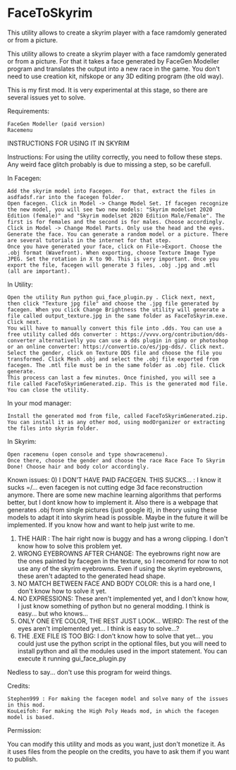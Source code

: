 # FaceToSkyrim
 This utility allows to create a skyrim player with a face ramdomly generated or from a picture.
 
 This utility allows to create a skyrim player with a face ramdomly generated or from a picture. For that it takes a face generated by FaceGen Modeller program and translates the output into a new race in the game. You don't need to use creation kit, nifskope or any 3D editing program (the old way).

This is my first mod. It is very experimental at this stage, so there are several issues yet to solve.

Requirements:

    FaceGen Modeller (paid version)
    Racemenu


INSTRUCTIONS FOR USING IT IN SKYRIM

Instructions:
For using the utility correctly, you need to follow these steps. Any weird face glitch probably is due to missing a step, so be carefull.

In Facegen:

    Add the skyrim model into Facegen.  For that, extract the files in asdfadsf.rar into the facegen folder.
    Open facegen. Click in Model -> Change Model Set. If facegen recognize the new model, you will see two new models: "Skyrim modelset 2020 Edition (female)" and "Skyrim modelset 2020 Edition Male/Female". The first is for females and the second is for males. Choose accordingly.
    Click in ﻿Model -> Change Model Parts. Only use the head and the eyes.
    Generate the face. You can generate a random model or a picture. There are several tutorials in the internet for that step.
    Once you have generated your face, click on File->Export. Choose the .obj format (Wavefront). When exporting, choose Texture Image Type JPEG. Set the rotation in X to 90. This is very important. Once you export the file, facegen will generate 3 files, .obj .jpg and .mtl (all are important).


﻿In Utility:

    Open the utility Run python gui_face_plugin.py . Click next, next, then click "Texture jpg file" and choose the .jpg file generated by facegen. When you click Change Brightness the utility will generate a file called output_texture.jpg in the same folder as FaceToSkyrim.exe. Click next.
    You will have to manually convert this file into .dds. You can use a free utility called dds converter : https://vvvv.org/contribution/dds-converter alternativelly you can use a dds plugin in gimp or photoshop or an online converter: https://convertio.co/es/jpg-dds/. Click next.
    Select the gender, click on Texture DDS file and choose the file you transformed. Click Mesh .obj and select the .obj file exported from facegen. The .mtl file must be in the same folder as .obj file. Click generate.
    This process can last a few minutes. Once finished, you will see a file called FaceToSkyrimGenerated.zip. This is the generated mod file. You can close the utility.


In your mod manager:

    Install the generated mod from file, called FaceToSkyrimGenerated.zip. You can install it as any other mod, using modOrganizer or extracting the files into skyrim folder.

﻿In Skyrim:

    Open racemenu (open console and type showracemenu).
    Once there, choose the gender and choose the race Race Face To Skyrim
    Done! Choose hair and body color accordingly.



Known issues:
0) I DON'T HAVE PAID FACEGEN. THIS SUCKS... : I know it sucks =/... even facegen is not cutting edge 3d face reconstruction anymore. There are some new machine learning algorithms that performs better, but I dont know how to implement it. Also there is a webpage that generates .obj from single pictures (just google it), in theory using these models to adapt it into skyrim head is possible. Maybe in the future it will be implemented. If you know how and want to help just write to me.
 1) THE HAIR : The hair right now is buggy and has a wrong clipping. I don't know how to solve this problem yet.
 2) WRONG EYEBROWNS AFTER CHANGE: The eyebrowns right now are the ones painted by facegen in the texture, so I recomend for now to not use any of the skyrim eyebrowns. Even if using the skyrim eyebrowns, these aren't adapted to the generated head shape.
3) NO MATCH BETWEEN FACE AND BODY COLOR: this is a hard one, I don't know how to solve it yet.
4) NO EXPRESSIONS: These aren't implemented yet, and I don't know how, I just know something of python but no general modding. I think is easy... but who knows...
5) ONLY ONE EYE COLOR, THE REST JUST LOOK... WEIRD: The rest of the eyes aren't implemented yet... I think is easy to solve...?
6) THE .EXE FILE IS TOO BIG: I don't know how to solve that yet... you could just use the python script in the optional files, but you will need to install python and all the modules used in the import statement. You can execute it running gui_face_plugin.py


Nedless to say... don't use this program for weird things.

Credits:

    Stephen999 : For making the facegen model and solve many of the issues in this mod.
    KouLeifoh: For making the High Poly Heads mod, in which the facegen model is based.



Permission:

You can modify this utility and mods as you want, just don't monetize it. As it uses files from the people on the credits, you have to ask them if you want to publish.

